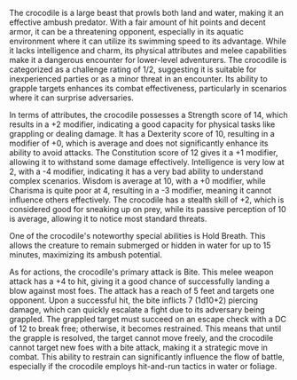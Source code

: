 The crocodile is a large beast that prowls both land and water, making it an effective ambush predator. With a fair amount of hit points and decent armor, it can be a threatening opponent, especially in its aquatic environment where it can utilize its swimming speed to its advantage. While it lacks intelligence and charm, its physical attributes and melee capabilities make it a dangerous encounter for lower-level adventurers. The crocodile is categorized as a challenge rating of 1/2, suggesting it is suitable for inexperienced parties or as a minor threat in an encounter. Its ability to grapple targets enhances its combat effectiveness, particularly in scenarios where it can surprise adversaries.

In terms of attributes, the crocodile possesses a Strength score of 14, which results in a +2 modifier, indicating a good capacity for physical tasks like grappling or dealing damage. It has a Dexterity score of 10, resulting in a modifier of +0, which is average and does not significantly enhance its ability to avoid attacks. The Constitution score of 12 gives it a +1 modifier, allowing it to withstand some damage effectively. Intelligence is very low at 2, with a -4 modifier, indicating it has a very bad ability to understand complex scenarios. Wisdom is average at 10, with a +0 modifier, while Charisma is quite poor at 4, resulting in a -3 modifier, meaning it cannot influence others effectively. The crocodile has a stealth skill of +2, which is considered good for sneaking up on prey, while its passive perception of 10 is average, allowing it to notice most standard threats.

One of the crocodile's noteworthy special abilities is Hold Breath. This allows the creature to remain submerged or hidden in water for up to 15 minutes, maximizing its ambush potential. 

As for actions, the crocodile's primary attack is Bite. This melee weapon attack has a +4 to hit, giving it a good chance of successfully landing a blow against most foes. The attack has a reach of 5 feet and targets one opponent. Upon a successful hit, the bite inflicts 7 (1d10+2) piercing damage, which can quickly escalate a fight due to its adversary being grappled. The grappled target must succeed on an escape check with a DC of 12 to break free; otherwise, it becomes restrained. This means that until the grapple is resolved, the target cannot move freely, and the crocodile cannot target new foes with a bite attack, making it a strategic move in combat. This ability to restrain can significantly influence the flow of battle, especially if the crocodile employs hit-and-run tactics in water or foliage.